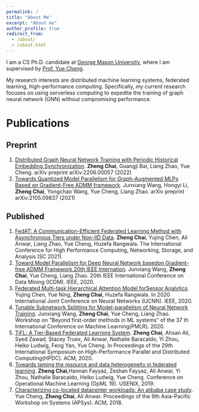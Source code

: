 ```yaml
---
permalink: /
title: "About Me"
excerpt: "About me"
author_profile: true
redirect_from: 
  - /about/
  - /about.html
---
```


I am a CS Ph.D. candidate at [George Mason University](https://www2.gmu.edu/), where I am supervised by [Prof. Yue Cheng](https://cs.gmu.edu/~yuecheng/).

My research interests are distributed machine learning systems, federated learning, high-performance computing. Specifically, my current research focuses on using serverless computing to expedite the training of graph neural network (GNN) without compromising performance.

# Publications
## Preprint
1. [Distributed Graph Neural Network Training with Periodic Historical Embedding Synchronization](https://arxiv.org/pdf/2206.00057). **Zheng Chai**, Guangji Bai, Liang Zhao, Yue Cheng.  arXiv preprint arXiv:2206.00057 (2022)
2. [Towards Quantized Model Parallelism for Graph-Augmented MLPs Based on Gradient-Free ADMM framework](https://arxiv.org/pdf/2105.09837). Junxiang Wang, Hongyi Li, **Zheng Chai**, Yongchao Wang, Yue Cheng, Liang Zhao. arXiv preprint arXiv:2105.09837 (2021)
    
## Published    
1. [FedAT: A Communication-Efficient Federated Learning Method with Asynchronous Tiers under Non-IID Data](https://dl.acm.org/doi/pdf/10.1145/3458817.3476211). **Zheng Chai**, Yujing Chen, Ali Anwar, Liang Zhao, Yue Cheng, Huzefa Rangwala. The International Conference for High Performance Computing, Networking, Storage, and Analysis (SC 2021).
2. [Toward Model Parallelism for Deep Neural Network basedon Gradient-free ADMM Framework.20th IEEE Internation](https://arxiv.org/pdf/2009.02868). Junxiang Wang, **Zheng Chai**, Yue Cheng, Liang Zhao. 20th IEEE International Conference on Data Mining (ICDM). IEEE, 2020.
3. [Federated Multi-task Hierarchical Attention Model forSensor Analytics](https://arxiv.org/pdf/1905.05142). Yujing Chen, Yue Ning, **Zheng Chai**, Huzefa Rangwala. In 2020 International Joint Conference on Neural Networks (IJCNN). IEEE, 2020.
4. [Tunable Subnetwork Splitting for Model-parallelism of Neural Network Training](https://arxiv.org/pdf/2009.04053). Junxiang Wang, **Zheng Chai**, Yue Cheng, Liang Zhao. Workshop on ”Beyond first-order methods in ML systems” of the 37 th International Conference on Machine Learning(PMLR). 2020.
5. [TiFL: A Tier-Based Federated Learning System](https://arxiv.org/pdf/2001.09249). **Zheng Chai**, Ahsan Ali, Syed Zawad, Stacey Truex, Ali Anwar, Nathalie Baracaldo, Yi Zhou, Heiko Ludwig, Feng Yan, Yue Cheng. In Proceedings of the 29th International Symposium on High-Performance Parallel and Distributed Computing(HPDC). ACM, 2020.
6. [Towards taming the resource and data heterogeneity in federated learning](https://www.usenix.org/system/files/opml19papers-chai.pdf). **Zheng Chai**,Hannan Fayyaz, Zeshan Fayyaz, Ali Anwar, Yi Zhou, Nathalie Baracaldo, Heiko Ludwig, Yue Cheng. Conference on Operational Machine Learning (OpML 19). USENIX, 2019.
7. [Characterizing co-located datacenter workloads: An alibaba case study](https://arxiv.org/pdf/1808.02919.pdf?roistat_visit=120946). Yue Cheng, **Zheng Chai**, Ali Anwar. Proceedings of the 9th Asia-Pacific Workshop on Systems (APSys). ACM, 2018.

<!-- This is the front page of a website that is powered by the [academicpages template](https://github.com/academicpages/academicpages.github.io) and hosted on GitHub pages. [GitHub pages](https://pages.github.com) is a free service in which websites are built and hosted from code and data stored in a GitHub repository, automatically updating when a new commit is made to the respository. This template was forked from the [Minimal Mistakes Jekyll Theme](https://mmistakes.github.io/minimal-mistakes/) created by Michael Rose, and then extended to support the kinds of content that academics have: publications, talks, teaching, a portfolio, blog posts, and a dynamically-generated CV. You can fork [this repository](https://github.com/academicpages/academicpages.github.io) right now, modify the configuration and markdown files, add your own PDFs and other content, and have your own site for free, with no ads! An older version of this template powers my own personal website at [stuartgeiger.com](http://stuartgeiger.com), which uses [this Github repository](https://github.com/staeiou/staeiou.github.io). -->

<!-- A data-driven personal website
======
Like many other Jekyll-based GitHub Pages templates, academicpages makes you separate the website's content from its form. The content & metadata of your website are in structured markdown files, while various other files constitute the theme, specifying how to transform that content & metadata into HTML pages. You keep these various markdown (.md), YAML (.yml), HTML, and CSS files in a public GitHub repository. Each time you commit and push an update to the repository, the [GitHub pages](https://pages.github.com/) service creates static HTML pages based on these files, which are hosted on GitHub's servers free of charge.

Many of the features of dynamic content management systems (like Wordpress) can be achieved in this fashion, using a fraction of the computational resources and with far less vulnerability to hacking and DDoSing. You can also modify the theme to your heart's content without touching the content of your site. If you get to a point where you've broken something in Jekyll/HTML/CSS beyond repair, your markdown files describing your talks, publications, etc. are safe. You can rollback the changes or even delete the repository and start over -- just be sure to save the markdown files! Finally, you can also write scripts that process the structured data on the site, such as [this one](https://github.com/academicpages/academicpages.github.io/blob/master/talkmap.ipynb) that analyzes metadata in pages about talks to display [a map of every location you've given a talk](https://academicpages.github.io/talkmap.html).

Getting started
======
1. Register a GitHub account if you don't have one and confirm your e-mail (required!)
1. Fork [this repository](https://github.com/academicpages/academicpages.github.io) by clicking the "fork" button in the top right. 
1. Go to the repository's settings (rightmost item in the tabs that start with "Code", should be below "Unwatch"). Rename the repository "[your GitHub username].github.io", which will also be your website's URL.
1. Set site-wide configuration and create content & metadata (see below -- also see [this set of diffs](http://archive.is/3TPas) showing what files were changed to set up [an example site](https://getorg-testacct.github.io) for a user with the username "getorg-testacct")
1. Upload any files (like PDFs, .zip files, etc.) to the files/ directory. They will appear at https://[your GitHub username].github.io/files/example.pdf.  
1. Check status by going to the repository settings, in the "GitHub pages" section

Site-wide configuration
------
The main configuration file for the site is in the base directory in [_config.yml](https://github.com/academicpages/academicpages.github.io/blob/master/_config.yml), which defines the content in the sidebars and other site-wide features. You will need to replace the default variables with ones about yourself and your site's github repository. The configuration file for the top menu is in [_data/navigation.yml](https://github.com/academicpages/academicpages.github.io/blob/master/_data/navigation.yml). For example, if you don't have a portfolio or blog posts, you can remove those items from that navigation.yml file to remove them from the header. 

Create content & metadata
------
For site content, there is one markdown file for each type of content, which are stored in directories like _publications, _talks, _posts, _teaching, or _pages. For example, each talk is a markdown file in the [_talks directory](https://github.com/academicpages/academicpages.github.io/tree/master/_talks). At the top of each markdown file is structured data in YAML about the talk, which the theme will parse to do lots of cool stuff. The same structured data about a talk is used to generate the list of talks on the [Talks page](https://academicpages.github.io/talks), each [individual page](https://academicpages.github.io/talks/2012-03-01-talk-1) for specific talks, the talks section for the [CV page](https://academicpages.github.io/cv), and the [map of places you've given a talk](https://academicpages.github.io/talkmap.html) (if you run this [python file](https://github.com/academicpages/academicpages.github.io/blob/master/talkmap.py) or [Jupyter notebook](https://github.com/academicpages/academicpages.github.io/blob/master/talkmap.ipynb), which creates the HTML for the map based on the contents of the _talks directory).

**Markdown generator**

I have also created [a set of Jupyter notebooks](https://github.com/academicpages/academicpages.github.io/tree/master/markdown_generator
) that converts a CSV containing structured data about talks or presentations into individual markdown files that will be properly formatted for the academicpages template. The sample CSVs in that directory are the ones I used to create my own personal website at stuartgeiger.com. My usual workflow is that I keep a spreadsheet of my publications and talks, then run the code in these notebooks to generate the markdown files, then commit and push them to the GitHub repository.

How to edit your site's GitHub repository
------
Many people use a git client to create files on their local computer and then push them to GitHub's servers. If you are not familiar with git, you can directly edit these configuration and markdown files directly in the github.com interface. Navigate to a file (like [this one](https://github.com/academicpages/academicpages.github.io/blob/master/_talks/2012-03-01-talk-1.md) and click the pencil icon in the top right of the content preview (to the right of the "Raw | Blame | History" buttons). You can delete a file by clicking the trashcan icon to the right of the pencil icon. You can also create new files or upload files by navigating to a directory and clicking the "Create new file" or "Upload files" buttons. 

Example: editing a markdown file for a talk
![Editing a markdown file for a talk](/images/editing-talk.png)

For more info
------
More info about configuring academicpages can be found in [the guide](https://academicpages.github.io/markdown/). The [guides for the Minimal Mistakes theme](https://mmistakes.github.io/minimal-mistakes/docs/configuration/) (which this theme was forked from) might also be helpful. -->
